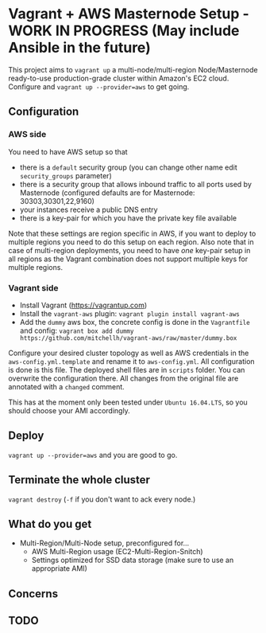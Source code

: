 # Vagrant + AWS Masternode Setup - WORK IN PROGRESS (May include Ansible in the future)

This project aims to `vagrant up` a multi-node/multi-region Node/Masternode ready-to-use production-grade cluster within Amazon's EC2 cloud. Configure and `vagrant up --provider=aws` to get going.

## Configuration

### AWS side

You need to have AWS setup so that

- there is a `default` security group (you can change other name edit `security_groups` parameter)
- there is a security group that allows inbound traffic to all ports used by Masternode (configured defaults are for Masternode: 30303,30301,22,9160)
- your instances receive a public DNS entry
- there is a key-pair for which you have the private key file available

Note that these settings are region specific in AWS, if you want to deploy to multiple regions you need to do this setup on each region. Also note that in case of multi-region deployments, you need to have *one* key-pair setup in all regions as the Vagrant combination does not support multiple keys for multiple regions.

### Vagrant side

- Install Vagrant (https://vagrantup.com)
- Install the `vagrant-aws` plugin: `vagrant plugin install vagrant-aws`
- Add the `dummy` aws box, the concrete config is done in the `Vagrantfile` and config: `vagrant box add dummy https://github.com/mitchellh/vagrant-aws/raw/master/dummy.box`

Configure your desired cluster topology as well as AWS credentials in the `aws-config.yml.template` and rename it to `aws-config.yml`. All configuration is done is this file. The deployed shell files are in `scripts` folder. You can overwrite the configuration there. All changes from the original file are annotated with a `changed` comment.


This has at the moment only been tested under `Ubuntu 16.04.LTS`, so you should choose your AMI accordingly.

## Deploy

`vagrant up --provider=aws` and you are good to go.

## Terminate the whole cluster

`vagrant destroy` (`-f` if you don't want to ack every node.)

## What do you get

- Multi-Region/Multi-Node setup, preconfigured for...
  - AWS Multi-Region usage (EC2-Multi-Region-Snitch)
  - Settings optimized for SSD data storage (make sure to use an appropriate AMI)

## Concerns

## TODO
